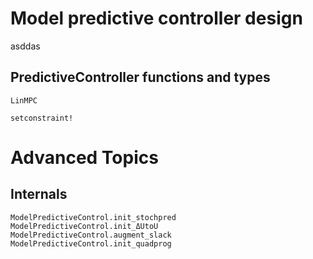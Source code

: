 # Model predictive controller design

asddas

## PredictiveController functions and types

```@docs
LinMPC
```
```@docs
setconstraint!
```

# Advanced Topics

## Internals

```@docs
ModelPredictiveControl.init_stochpred
ModelPredictiveControl.init_ΔUtoU
ModelPredictiveControl.augment_slack
ModelPredictiveControl.init_quadprog
```